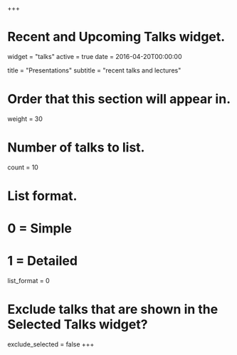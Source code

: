 +++
# Recent and Upcoming Talks widget.
widget = "talks"
active = true
date = 2016-04-20T00:00:00

title = "Presentations"
subtitle = "recent talks and lectures"

# Order that this section will appear in.
weight = 30

# Number of talks to list.
count = 10

# List format.
#   0 = Simple
#   1 = Detailed
list_format = 0

# Exclude talks that are shown in the Selected Talks widget?
exclude_selected = false
+++

